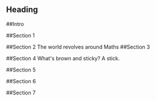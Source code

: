 ## Heading

##Intro 

##Section 1

##Section 2
The world revolves around Maths
##Section 3

##Section 4
What's brown and sticky? A stick.

##Section 5

##Section 6

##Section 7
